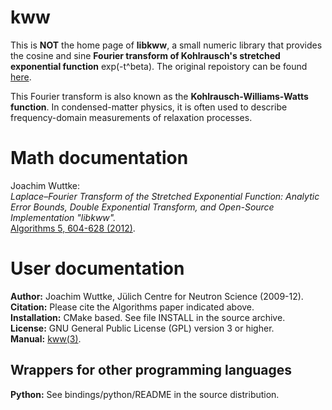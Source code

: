 # kww

This is **NOT** the home page of **libkww**, a small numeric library that provides
the cosine and sine **Fourier transform of Kohlrausch's stretched exponential function**
exp(-t^beta). The original repoistory can be found [here](https://jugit.fz-juelich.de/mlz/kww/-/tree/main/).

This Fourier transform is also known as the **Kohlrausch-Williams-Watts function**.
In condensed-matter physics, it is often used to describe frequency-domain
measurements of relaxation processes.

# Math documentation

Joachim Wuttke:\
*Laplace–Fourier Transform of the Stretched Exponential Function:
Analytic Error Bounds, Double Exponential Transform, and Open-Source Implementation "libkww".*\
[Algorithms 5, 604-628 (2012)](http://dx.doi.org/10.3390/a5040604).

# User documentation

**Author:** Joachim Wuttke, Jülich Centre for Neutron Science (2009-12).\
**Citation:** Please cite the Algorithms paper indicated above.\
**Installation:** CMake based. See file INSTALL in the source archive.\
**License:** GNU General Public License (GPL) version 3 or higher.\
**Manual:** [kww(3)](http://apps.jcns.fz-juelich.de/man/kww.html).

## Wrappers for other programming languages

**Python:** See bindings/python/README in the source distribution.
